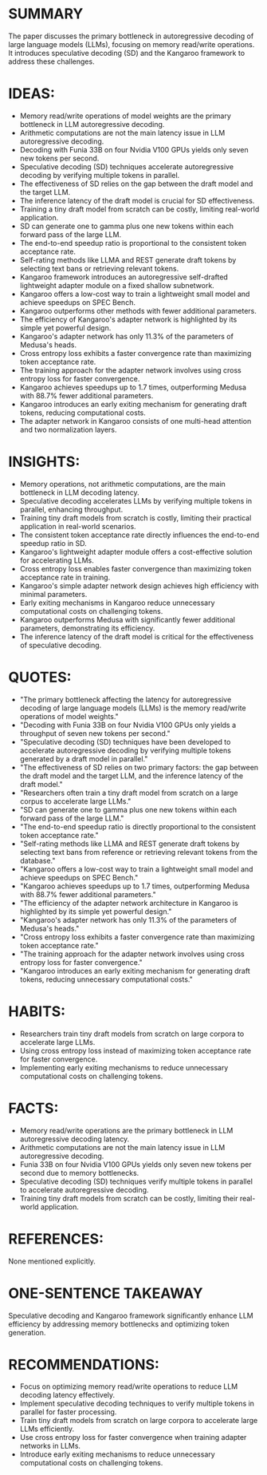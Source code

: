 # SUMMARY
The paper discusses the primary bottleneck in autoregressive decoding of large language models (LLMs), focusing on memory read/write operations. It introduces speculative decoding (SD) and the Kangaroo framework to address these challenges.

# IDEAS:
- Memory read/write operations of model weights are the primary bottleneck in LLM autoregressive decoding.
- Arithmetic computations are not the main latency issue in LLM autoregressive decoding.
- Decoding with Funia 33B on four Nvidia V100 GPUs yields only seven new tokens per second.
- Speculative decoding (SD) techniques accelerate autoregressive decoding by verifying multiple tokens in parallel.
- The effectiveness of SD relies on the gap between the draft model and the target LLM.
- The inference latency of the draft model is crucial for SD effectiveness.
- Training a tiny draft model from scratch can be costly, limiting real-world application.
- SD can generate one to gamma plus one new tokens within each forward pass of the large LLM.
- The end-to-end speedup ratio is proportional to the consistent token acceptance rate.
- Self-rating methods like LLMA and REST generate draft tokens by selecting text bans or retrieving relevant tokens.
- Kangaroo framework introduces an autoregressive self-drafted lightweight adapter module on a fixed shallow subnetwork.
- Kangaroo offers a low-cost way to train a lightweight small model and achieve speedups on SPEC Bench.
- Kangaroo outperforms other methods with fewer additional parameters.
- The efficiency of Kangaroo's adapter network is highlighted by its simple yet powerful design.
- Kangaroo's adapter network has only 11.3% of the parameters of Medusa's heads.
- Cross entropy loss exhibits a faster convergence rate than maximizing token acceptance rate.
- The training approach for the adapter network involves using cross entropy loss for faster convergence.
- Kangaroo achieves speedups up to 1.7 times, outperforming Medusa with 88.7% fewer additional parameters.
- Kangaroo introduces an early exiting mechanism for generating draft tokens, reducing computational costs.
- The adapter network in Kangaroo consists of one multi-head attention and two normalization layers.

# INSIGHTS:
- Memory operations, not arithmetic computations, are the main bottleneck in LLM decoding latency.
- Speculative decoding accelerates LLMs by verifying multiple tokens in parallel, enhancing throughput.
- Training tiny draft models from scratch is costly, limiting their practical application in real-world scenarios.
- The consistent token acceptance rate directly influences the end-to-end speedup ratio in SD.
- Kangaroo's lightweight adapter module offers a cost-effective solution for accelerating LLMs.
- Cross entropy loss enables faster convergence than maximizing token acceptance rate in training.
- Kangaroo's simple adapter network design achieves high efficiency with minimal parameters.
- Early exiting mechanisms in Kangaroo reduce unnecessary computational costs on challenging tokens.
- Kangaroo outperforms Medusa with significantly fewer additional parameters, demonstrating its efficiency.
- The inference latency of the draft model is critical for the effectiveness of speculative decoding.

# QUOTES:
- "The primary bottleneck affecting the latency for autoregressive decoding of large language models (LLMs) is the memory read/write operations of model weights."
- "Decoding with Funia 33B on four Nvidia V100 GPUs only yields a throughput of seven new tokens per second."
- "Speculative decoding (SD) techniques have been developed to accelerate autoregressive decoding by verifying multiple tokens generated by a draft model in parallel."
- "The effectiveness of SD relies on two primary factors: the gap between the draft model and the target LLM, and the inference latency of the draft model."
- "Researchers often train a tiny draft model from scratch on a large corpus to accelerate large LLMs."
- "SD can generate one to gamma plus one new tokens within each forward pass of the large LLM."
- "The end-to-end speedup ratio is directly proportional to the consistent token acceptance rate."
- "Self-rating methods like LLMA and REST generate draft tokens by selecting text bans from reference or retrieving relevant tokens from the database."
- "Kangaroo offers a low-cost way to train a lightweight small model and achieve speedups on SPEC Bench."
- "Kangaroo achieves speedups up to 1.7 times, outperforming Medusa with 88.7% fewer additional parameters."
- "The efficiency of the adapter network architecture in Kangaroo is highlighted by its simple yet powerful design."
- "Kangaroo's adapter network has only 11.3% of the parameters of Medusa's heads."
- "Cross entropy loss exhibits a faster convergence rate than maximizing token acceptance rate."
- "The training approach for the adapter network involves using cross entropy loss for faster convergence."
- "Kangaroo introduces an early exiting mechanism for generating draft tokens, reducing unnecessary computational costs."

# HABITS:
- Researchers train tiny draft models from scratch on large corpora to accelerate large LLMs.
- Using cross entropy loss instead of maximizing token acceptance rate for faster convergence.
- Implementing early exiting mechanisms to reduce unnecessary computational costs on challenging tokens.

# FACTS:
- Memory read/write operations are the primary bottleneck in LLM autoregressive decoding latency.
- Arithmetic computations are not the main latency issue in LLM autoregressive decoding.
- Funia 33B on four Nvidia V100 GPUs yields only seven new tokens per second due to memory bottlenecks.
- Speculative decoding (SD) techniques verify multiple tokens in parallel to accelerate autoregressive decoding.
- Training tiny draft models from scratch can be costly, limiting their real-world application.

# REFERENCES:
None mentioned explicitly.

# ONE-SENTENCE TAKEAWAY
Speculative decoding and Kangaroo framework significantly enhance LLM efficiency by addressing memory bottlenecks and optimizing token generation.

# RECOMMENDATIONS:
- Focus on optimizing memory read/write operations to reduce LLM decoding latency effectively.
- Implement speculative decoding techniques to verify multiple tokens in parallel for faster processing.
- Train tiny draft models from scratch on large corpora to accelerate large LLMs efficiently.
- Use cross entropy loss for faster convergence when training adapter networks in LLMs.
- Introduce early exiting mechanisms to reduce unnecessary computational costs on challenging tokens.